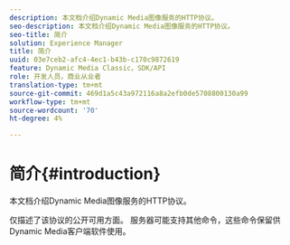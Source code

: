 ```yaml
---
description: 本文档介绍Dynamic Media图像服务的HTTP协议。
seo-description: 本文档介绍Dynamic Media图像服务的HTTP协议。
seo-title: 简介
solution: Experience Manager
title: 简介
uuid: 03e7ceb2-afc4-4ec1-b43b-c170c9872619
feature: Dynamic Media Classic，SDK/API
role: 开发人员，商业从业者
translation-type: tm+mt
source-git-commit: 469d1a5c43a972116a8a2efb0de5708800130a99
workflow-type: tm+mt
source-wordcount: '70'
ht-degree: 4%

---
```



# 简介{#introduction}

本文档介绍Dynamic Media图像服务的HTTP协议。

仅描述了该协议的公开可用方面。 服务器可能支持其他命令，这些命令保留供Dynamic Media客户端软件使用。
